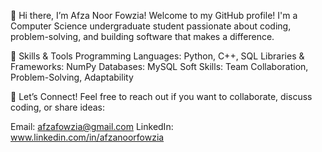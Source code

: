 👋 Hi there, I’m Afza Noor Fowzia!
Welcome to my GitHub profile! I'm a Computer Science undergraduate student passionate about coding, problem-solving, and building software that makes a difference.

🔧 Skills & Tools
Programming Languages: Python, C++, SQL
Libraries & Frameworks: NumPy
Databases: MySQL
Soft Skills: Team Collaboration, Problem-Solving, Adaptability

🤝 Let’s Connect!
Feel free to reach out if you want to collaborate, discuss coding, or share ideas:

Email: afzafowzia@gmail.com
LinkedIn: www.linkedin.com/in/afzanoorfowzia

<!---
afzafowzia/afzafowzia is a ✨ special ✨ repository because its `README.md` (this file) appears on your GitHub profile.
You can click the Preview link to take a look at your changes.
--->
